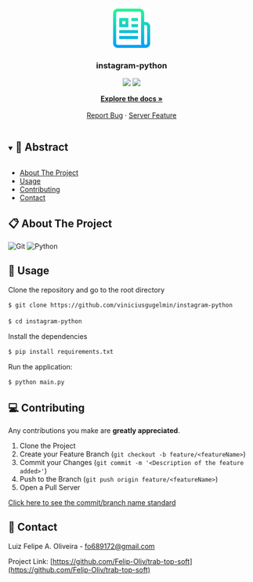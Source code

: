<p align="center">
  <a href="https://github.com/viniciusgugelmin/instagram-python">
    <img src="readme.png" alt="readme-logo" width="80" height="80">
  </a>

  <h3 align="center">
    instagram-python
  </h3>
  <p align="center">
    <img src="https://img.shields.io/badge/author-viniciusgugelmin-1E90FF?style=flat-square" />
    <img src="https://img.shields.io/github/languages/count/viniciusgugelmin/instagram-python?color=1E90FF&style=flat-square" />
  </p>
  <p align="center">
    <a href="https://github.com/viniciusgugelmin/instagram-python/blob/master/README.md"><strong>Explore the docs »</strong></a>
    <br />
    <br />
    <a href="https://github.com/viniciusgugelmin/instagram-python/issues">Report Bug</a>
    ·
    <a href="https://github.com/viniciusgugelmin/instagram-python/issues">Server Feature</a>
  </p>
</p>

<details open="open">
  <summary><h2 style="display: inline-block">📜 Abstract</h2></summary>

- [About The Project](#about-the-project)
- [Usage](#usage)
- [Contributing](#contributing)
- [Contact](#contact)

</details>

<a name="about-the-project"></a>

## 📋 About The Project

![Git](https://img.shields.io/badge/git-%23F05033.svg?style=for-the-badge&logo=git&logoColor=white)
![Python](https://img.shields.io/badge/python-%2314354C.svg?style=for-the-badge&logo=python&logoColor=white)

<a name="usage"></a>

## 🏁 Usage

Clone the repository and go to the root directory

```bash
$ git clone https://github.com/viniciusgugelmin/instagram-python

$ cd instagram-python
```

Install the dependencies

```bash
$ pip install requirements.txt
```

Run the application:

```bash
$ python main.py
```

<a name="contributing"></a>

## 💻 Contributing

Any contributions you make are **greatly appreciated**.

1. Clone the Project
2. Create your Feature Branch (`git checkout -b feature/<featureName>`)
3. Commit your Changes (`git commit -m '<Description of the feature added>'`)
4. Push to the Branch (`git push origin feature/<featureName>`)
5. Open a Pull Server

<a href="https://github.com/viniciusgugelmin/instagram-python/blob/master/docs/commits-standard.png">
Click here to see the commit/branch name standard
</a>

<a name="contact"></a>

## 📧 Contact

Luiz Felipe A. Oliveira - fo689172@gmail.com

Project Link: [https://github.com/Felip-Oliv/trab-top-soft](https://github.com/Felip-Oliv/trab-top-soft)
